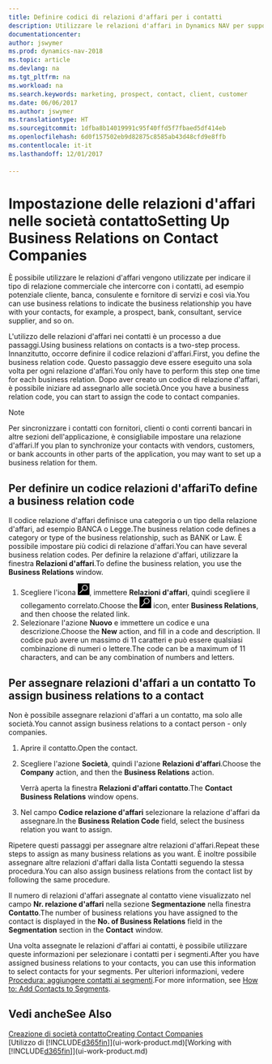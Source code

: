 ```yaml
---
title: Definire codici di relazioni d'affari per i contatti
description: Utilizzare le relazioni d'affari in Dynamics NAV per supportare il marketing e per indicare il tipo di relazione commerciale che intercorre con prospetti e clienti, ad esempio, una banca o un fornitore di servizi.
documentationcenter: 
author: jswymer
ms.prod: dynamics-nav-2018
ms.topic: article
ms.devlang: na
ms.tgt_pltfrm: na
ms.workload: na
ms.search.keywords: marketing, prospect, contact, client, customer
ms.date: 06/06/2017
ms.author: jswymer
ms.translationtype: HT
ms.sourcegitcommit: 1dfba8b14019991c95f40ffd5f7fbaed5df414eb
ms.openlocfilehash: 6d0f157502eb9d82875c8585ab43d48cfd9e8ffb
ms.contentlocale: it-it
ms.lasthandoff: 12/01/2017

---
```

# <a name="setting-up-business-relations-on-contact-companies"></a><span data-ttu-id="bf364-103">Impostazione delle relazioni d'affari nelle società contatto</span><span class="sxs-lookup"><span data-stu-id="bf364-103">Setting Up Business Relations on Contact Companies</span></span>
<span data-ttu-id="bf364-104">È possibile utilizzare le relazioni d'affari vengono utilizzate per indicare il tipo di relazione commerciale che intercorre con i contatti, ad esempio potenziale cliente, banca, consulente e fornitore di servizi e così via.</span><span class="sxs-lookup"><span data-stu-id="bf364-104">You can use business relations to indicate the business relationship you have with your contacts, for example, a prospect, bank, consultant, service supplier, and so on.</span></span>

<span data-ttu-id="bf364-105">L'utilizzo delle relazioni d'affari nei contatti è un processo a due passaggi.</span><span class="sxs-lookup"><span data-stu-id="bf364-105">Using business relations on contacts is a two-step process.</span></span> <span data-ttu-id="bf364-106">Innanzitutto, occorre definire il codice relazioni d'affari.</span><span class="sxs-lookup"><span data-stu-id="bf364-106">First, you define the business relation code.</span></span> <span data-ttu-id="bf364-107">Questo passaggio deve essere eseguito una sola volta per ogni relazione d'affari.</span><span class="sxs-lookup"><span data-stu-id="bf364-107">You only have to perform this step one time for each business relation.</span></span> <span data-ttu-id="bf364-108">Dopo aver creato un codice di relazione d'affari, è possibile iniziare ad assegnarlo alle società.</span><span class="sxs-lookup"><span data-stu-id="bf364-108">Once you have a business relation code, you can start to assign the code to contact companies.</span></span>

> [!NOTE]  
>   <span data-ttu-id="bf364-109">Per sincronizzare i contatti con fornitori, clienti o conti correnti bancari in altre sezioni dell'applicazione, è consigliabile impostare una relazione d'affari.</span><span class="sxs-lookup"><span data-stu-id="bf364-109">If you plan to synchronize your contacts with vendors, customers, or bank accounts in other parts of the application, you may want to set up a business relation for them.</span></span>

## <a name="to-define-a-business-relation-code"></a><span data-ttu-id="bf364-110">Per definire un codice relazioni d'affari</span><span class="sxs-lookup"><span data-stu-id="bf364-110">To define a business relation code</span></span>
<span data-ttu-id="bf364-111">Il codice relazione d'affari definisce una categoria o un tipo della relazione d'affari, ad esempio BANCA o Legge.</span><span class="sxs-lookup"><span data-stu-id="bf364-111">The business relation code defines a category or type of the business relationship, such as BANK or Law.</span></span> <span data-ttu-id="bf364-112">È possibile impostare più codici di relazione d'affari.</span><span class="sxs-lookup"><span data-stu-id="bf364-112">You can have several business relation codes.</span></span> <span data-ttu-id="bf364-113">Per definire la relazione d'affari, utilizzare la finestra **Relazioni d'affari**.</span><span class="sxs-lookup"><span data-stu-id="bf364-113">To define the business relation, you use the **Business Relations** window.</span></span>

1. <span data-ttu-id="bf364-114">Scegliere l'icona ![Cerca pagina o report](media/ui-search/search_small.png "icona Cerca pagina o report"), immettere **Relazioni d'affari**, quindi scegliere il collegamento correlato.</span><span class="sxs-lookup"><span data-stu-id="bf364-114">Choose the ![Search for Page or Report](media/ui-search/search_small.png "Search for Page or Report icon") icon, enter **Business Relations**, and then choose the related link.</span></span>
2. <span data-ttu-id="bf364-115">Selezionare l'azione **Nuovo** e immettere un codice e una descrizione.</span><span class="sxs-lookup"><span data-stu-id="bf364-115">Choose the **New** action, and fill in a code and description.</span></span> <span data-ttu-id="bf364-116">Il codice può avere un massimo di 11 caratteri e può essere qualsiasi combinazione di numeri o lettere.</span><span class="sxs-lookup"><span data-stu-id="bf364-116">The code can be a maximum of 11 characters, and can be any combination of numbers and letters.</span></span>

## <span data-ttu-id="bf364-117"><a name="AssignBusRelContact"></a> Per assegnare relazioni d'affari a un contatto</span><span class="sxs-lookup"><span data-stu-id="bf364-117"><a name="AssignBusRelContact"></a> To assign business relations to a contact</span></span>
<span data-ttu-id="bf364-118">Non è possibile assegnare relazioni d'affari a un contatto, ma solo alle società.</span><span class="sxs-lookup"><span data-stu-id="bf364-118">You cannot assign business relations to a contact person - only companies.</span></span>

1. <span data-ttu-id="bf364-119">Aprire il contatto.</span><span class="sxs-lookup"><span data-stu-id="bf364-119">Open the contact.</span></span>
2. <span data-ttu-id="bf364-120">Scegliere l'azione **Società**, quindi l'azione **Relazioni d'affari**.</span><span class="sxs-lookup"><span data-stu-id="bf364-120">Choose the **Company** action, and then the **Business Relations** action.</span></span>

    <span data-ttu-id="bf364-121">Verrà aperta la finestra **Relazioni d'affari contatto**.</span><span class="sxs-lookup"><span data-stu-id="bf364-121">The **Contact Business Relations** window opens.</span></span>
3. <span data-ttu-id="bf364-122">Nel campo **Codice relazione d'affari** selezionare la relazione d'affari da assegnare.</span><span class="sxs-lookup"><span data-stu-id="bf364-122">In the **Business Relation Code** field, select the business relation you want to assign.</span></span>

<span data-ttu-id="bf364-123">Ripetere questi passaggi per assegnare altre relazioni d'affari.</span><span class="sxs-lookup"><span data-stu-id="bf364-123">Repeat these steps to assign as many business relations as you want.</span></span> <span data-ttu-id="bf364-124">È inoltre possibile assegnare altre relazioni d'affari dalla lista Contatti seguendo la stessa procedura.</span><span class="sxs-lookup"><span data-stu-id="bf364-124">You can also assign business relations from the contact list by following the same procedure.</span></span>

<span data-ttu-id="bf364-125">Il numero di relazioni d'affari assegnate al contatto viene visualizzato nel campo **Nr. relazione d'affari** nella sezione **Segmentazione** nella finestra **Contatto**.</span><span class="sxs-lookup"><span data-stu-id="bf364-125">The number of business relations you have assigned to the contact is displayed in the **No. of Business Relations** field in the **Segmentation** section in the **Contact** window.</span></span>

<span data-ttu-id="bf364-126">Una volta assegnate le relazioni d'affari ai contatti, è possibile utilizzare queste informazioni per selezionare i contatti per i segmenti.</span><span class="sxs-lookup"><span data-stu-id="bf364-126">After you have assigned business relations to your contacts, you can use this information to select contacts for your segments.</span></span> <span data-ttu-id="bf364-127">Per ulteriori informazioni, vedere [Procedura: aggiungere contatti ai segmenti](marketing-add-contact-segment.md).</span><span class="sxs-lookup"><span data-stu-id="bf364-127">For more information, see [How to: Add Contacts to Segments](marketing-add-contact-segment.md).</span></span>

## <a name="see-also"></a><span data-ttu-id="bf364-128">Vedi anche</span><span class="sxs-lookup"><span data-stu-id="bf364-128">See Also</span></span>
[<span data-ttu-id="bf364-129">Creazione di società contatto</span><span class="sxs-lookup"><span data-stu-id="bf364-129">Creating Contact Companies</span></span>](marketing-create-contact-companies.md)  
<span data-ttu-id="bf364-130">[Utilizzo di [!INCLUDE[d365fin](includes/d365fin_md.md)]](ui-work-product.md)</span><span class="sxs-lookup"><span data-stu-id="bf364-130">[Working with [!INCLUDE[d365fin](includes/d365fin_md.md)]](ui-work-product.md)</span></span>


